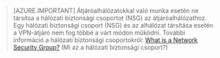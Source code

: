 >[AZURE.IMPORTANT] Átjáróalhálózatokkal való munka esetén ne társítsa a hálózati biztonsági csoportot (NSG) az átjáróalhálózathoz. Egy hálózati biztonsági csoport (NSG) és az alhálózat társítása esetén a VPN-átjáró nem fog többé a várt módon működni. További információ a hálózati biztonsági csoportokról: [What is a Network Security Group?](../articles/virtual-network/virtual-networks-nsg.md) (Mi az a hálózati biztonsági csoport?)




<!--HONumber=Oct16_HO3-->


